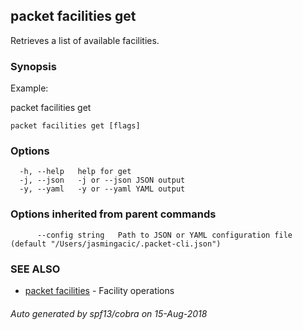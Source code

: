 ## packet facilities get

Retrieves a list of available facilities.

### Synopsis

Example:
	
packet facilities get
	
	

```
packet facilities get [flags]
```

### Options

```
  -h, --help   help for get
  -j, --json   -j or --json JSON output
  -y, --yaml   -y or --yaml YAML output
```

### Options inherited from parent commands

```
      --config string   Path to JSON or YAML configuration file (default "/Users/jasmingacic/.packet-cli.json")
```

### SEE ALSO

* [packet facilities](packet_facilities.md)	 - Facility operations

###### Auto generated by spf13/cobra on 15-Aug-2018
